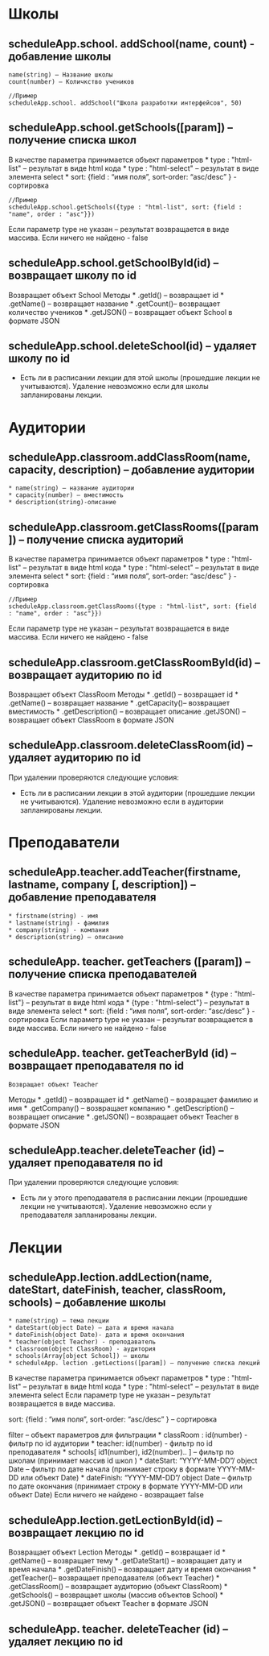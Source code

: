 # Школы

## scheduleApp.school. addSchool(name, count)  -  добавление школы
	name(string) – Название школы
	count(number) – Количкство учеников
	
```
//Пример
scheduleApp.school. addSchool("Школа разработки интерфейсов", 50)
```
## scheduleApp.school.getSchools([param]) – получение списка школ
В качестве параметра принимается объект параметров
	* type : "html-list" – результат в виде html кода
	* type : "html-select" – результат в виде элемента select
	* sort: {field : “имя поля”, sort-order: “asc/desc” } - сортировка
```
//Пример
scheduleApp.school.getSchools({type : "html-list", sort: {field : "name", order : "asc"}})
```
Если параметр type не указан – результат возвращается в виде массива.
Если ничего не найдено -  false

## scheduleApp.school.getSchoolById(id) – возвращает школу по id
Возвращает объект School
Методы 
	* .getId() – возвращает id
	* .getName() – возвращает название 
	* .getCount()– возвращает количество учеников
	* .getJSON() – возвращает объект School в формате JSON

## scheduleApp.school.deleteSchool(id) – удаляет школу по id
- Есть ли в расписании лекции для этой школы (прошедшие лекции не учитываются). Удаление невозможно если для школы запланированы лекции.


# Аудитории
## scheduleApp.classroom.addClassRoom(name, capacity, description) – добавление аудитории
	* name(string) – название аудитории
	* capacity(number) – вместимость
	* description(string)-описание
	
## scheduleApp.classroom.getClassRooms([param]) – получение списка аудиторий
В качестве параметра принимается объект параметров
	* type : "html-list" – результат в виде html кода
	* type : "html-select" – результат в виде элемента select
	* sort: {field : “имя поля”, sort-order: “asc/desc” } - сортировка
```
//Пример
scheduleApp.classroom.getClassRooms({type : "html-list", sort: {field : "name", order : "asc"}})
```
Если параметр type не указан – результат возвращается в виде массива.
Если ничего не найдено -  false

## scheduleApp.classroom.getClassRoomById(id) – возвращает аудиторию по id
Возвращает объект ClassRoom
Методы 
	* .getId() – возвращает id
	* .getName() – возвращает название 
	* .getCapacity()– возвращает  вместимость
	* .getDescription() – возвращает описание
	.getJSON() – возвращает объект ClassRoom в формате JSON

## scheduleApp.classroom.deleteClassRoom(id) – удаляет аудиторию по id
При удалении проверяются следующие условия:
- Есть ли в расписании лекции в этой аудитории (прошедшие лекции не учитываются). Удаление невозможно если в аудитории запланированы лекции.


# Преподаватели
## scheduleApp.teacher.addTeacher(firstname, lastname, company [, description]) – добавление преподавателя
	* firstname(string) - имя
	* lastname(string) - фамилия
	* company(string) - компания
	* description(string) – описание

## scheduleApp. teacher. getTeachers ([param]) – получение списка преподавателей
В качестве параметра принимается объект параметров
	* {type : "html-list"} – результат в виде html кода
	* {type : "html-select"} – результат в виде элемента select
	* sort: {field : “имя поля”, sort-order: “asc/desc” } - сортировка
Если параметр type не указан – результат возвращается в виде массива.
Если ничего не найдено -  false

## scheduleApp. teacher. getTeacherById (id) – возвращает преподавателя по id
	Возвращает объект Teacher
Методы 
	* .getId() – возвращает id
	* .getName() – возвращает фамилию и имя 
	* .getCompany() – возвращает компанию
	* .getDescription() – возвращает описание
	* .getJSON() – возвращает объект Teacher в формате JSON

## scheduleApp.teacher.deleteTeacher (id) – удаляет преподавателя по id
При удалении проверяются следующие условия:
- Есть ли у этого преподавателя в расписании лекции (прошедшие лекции не учитываются). Удаление невозможно если у преподавателя запланированы лекции.

# Лекции
## scheduleApp.lection.addLection(name, dateStart, dateFinish, teacher, classRoom, schools) – добавление школы
	* name(string) – тема лекции
	* dateStart(object Date) – дата и время начала
	* dateFinish(object Date)- дата и время окончания
	* teacher(object Teacher) - преподаватель
	* classroom(object ClassRoom) - аудитория
	* schools(Array[object School]) – школы
	* scheduleApp. lection .getLections([param]) – получение списка лекций

В качестве параметра принимается объект параметров
	* type : "html-list" – результат в виде html кода
	* type : "html-select" – результат в виде элемента select
Если параметр type не указан – результат возвращается в виде массива.

sort: {field : “имя поля”, sort-order: “asc/desc” } – сортировка

filter – объект параметров для фильтрации
	* classRoom : id(number) - фильтр по id аудитории
	* teacher: id(number) - фильтр по id преподавателя
	* schools[ id1(number), id2(number).. ] – фильтр по школам (принимает массив id школ )
	* dateStart: “YYYY-MM-DD”/ object Date – фильтр по дате начала (принимает строку в формате YYYY-MM-DD или объект Date)
	* dateFinish: “YYYY-MM-DD”/ object Date – фильтр по дате окончания (принимает строку в формате YYYY-MM-DD или объект Date)
	Если ничего не найдено - возвращает false

## scheduleApp.lection.getLectionById(id) – возвращает лекцию по id
Возвращает объект Lection
Методы 
	* .getId() – возвращает id
	* .getName() – возвращает тему 
	* .getDateStart() – возвращает дату и время начала
	* .getDateFinish() – возвращает дату и время окончания
	* .getTeacher()– возвращает преподавателя (объект Teacher)
	* .getClassRoom() – возвращает аудиторию (объект ClassRoom)
	* .getSchools() – возвращает школы (массив объектов School)
	* .getJSON() – возвращает объект Teacher в формате JSON

## scheduleApp. teacher. deleteTeacher (id) – удаляет лекцию по id 

